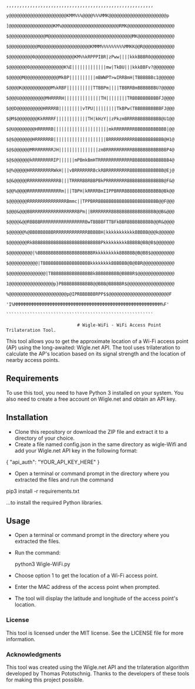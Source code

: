          
                          ,,,,,,,,,,,,,,,,,,,,,,,,,,,,,,,,,,,,,,,,,,,,,,,,,,,,,,,,
                       y@@@@@@@@@@@@@@@@@@@@@@KMM%%%@@@@%%%MMK@@@@@@@@@@@@@@@@@@@@@@p
                      ]@@@@@@@@@@@@@@@@@KM%@@@@@@@@@@@@@@@@@@@@@@RMK@@@@@@@@@@@@@@@@@@
                      $@@@@@@@@@@@@@@M@@@@@@@@@@@@@@@@@@@@@@@@@@@@@@@@MK@@@@@@@@@@@@@@
                      $@@@@@@@@@@@M@@@@@@@@@@@@@@@@@@@KMMM%%%%%%%%%MMKK@@R@@@@@@@@@@@@
                      $@@@@@@@@@0@@@@@@@@@@@@@@@KM%%kRPPPIBR|zPww||||kkkBBBR0@@@@@@@@@
                      $@@@@@@@0@@@@@@@@@@@@@K%E|||||||||||||mw|TkBU|||kkkBBFv?@@@@@@@@
                      $@@@@@M@@@@@@@@@@@@@MkBP||||||||||mBWWPT>wIRRBmH|TBBBBBBc1@@@@@@
                      $@@@@K@@@@@@@@@@@M%kRBF||||||||||TTBBPm||||TBBRRBmBBBBBBBU?@@@@@
                      $@@@U@@@@@@@@@@MHRRRRH||||||||||||||TH||||||||TRBBBBBBBBBBFJ@@@@
                      $@@D@@@@@@@@@@HRRRRB|||||||||vTPU|||||||||TkBPw(TBBBBBBBBBBFJ@@@
                      $@M$@@@@@@@@KkRRRRF||||||||||||TH|kHzY||zPkzmBRRRBBBBBBBBBB@U1@@
                      $@U@@@@@@@@HRRRRRB|||||||||||||||||||||mkRRRRRRRRBBBBBBBBBBBB|@@
                      $@$@@@@@@@HRRRRRRB||||||||||||||||||||BRRRRRRRRRRBBBBBBBBBBB@H1@
                      $@$@@@@@@MRRRRRRRRJH|||||||||||||||zmBRRRRRRRRRRBBBBBBBBBBBBBP4@
                      $@$@@@@@@kRRRRRRRRIP||||||mPBmkBmHTRRRRRRRRRRRRRBBBBBBBBBBBBBB4@
                      $@%@@@@@HRRRRRRRRRWkH|||vBRRRRRRRBckRBRRRRRRRRRBBBBBBBBBBBBB@Ej@
                      $@&@@@@@RRRRRRRRRRRRB|||TRRRRBBRBBPBkPRRRRRRRRBBBBBBBBBBBBBB@F&@
                      $@@%@@@@RRRRRRRRRRRRRm|||TBPH|kRRRRBmIIPPBRRRBBBBBBBBBBBBBB@Bk@@
                      $@@@@@@@RRRRRRRRRRRRRRRBmmc||TPPBRRBBBBBBBBBBBBBBBBBBBBBBB@@F@@@
                      $@@@&@@@BBRRRRRRRRRRRRRRRRRBPm||BRRRRRRRBBBBBBBBBBBBBBBBB@@B&@@@
                      $@@@@&@@RBBBBRRRRRRRRRRRRRRRRRBwTBBBBFTTBFkBBRBBBBBBBBBB@@R&@@@@
                      $@@@@@@%@BBBBBBBBBRRRRRRRRRRRRRBBBBBH|kkkkkkkkkkkBBBBB@@@k@@@@@@
                      $@@@@@@@RkBBBBBBBBBBBBBBBBBBBBBBBBBBPkkkkkkkkkBBBBB@BB@B$@@@@@@@
                      $@@@@@@@@@|%BBBBBBBBBBBBBBBBBBBBBRkkkkkkkkkBBBBBB@B@BB$@@@@@@@@@
                      $@@@@@@@@@@@|TBBBBBBBBBBBBBBBBBBkkkkkkkkBBBBBB@B@BBR@@@@@@@@@@@@
                      $@@@@@@@@@@@@@@|TBBBBBBBBBBBBBBBBkBBBBBBBBB@BBBBR$@@@@@@@@@@@@@@
                      1@@@@@@@@@@@@@@@@@p}PBBBBBBBBBBBB@@BBB@BBBBBR$@@@@@@@@@@@@@@@@@@
                       %@@@@@@@@@@@@@@@@@@@@@@p@IPRBBBBBBRPP$$@@@@@@@@@@@@@@@@@@@@@@@F
                         'I%MMMMMMMMMMMMMMMMMMMMMMMMMMMMMMMMMMMMMMMMMMMMMMMMMMMMMMMM%F'
                            ````````````````````````````````````````````````````````
     
                               # Wigle-WiFi - WiFi Access Point Trilateration Tool.

This tool allows you to get the approximate location of a Wi-Fi access point (AP) using the long-awaited: Wigle.net API. The tool uses trilateration to calculate the AP's location based on its signal strength and the location of nearby access points.

## Requirements

To use this tool, you need to have Python 3 installed on your system. You also need to create a free account on Wigle.net and obtain an API key.

## Installation

- Clone this repository or download the ZIP file and extract it to a directory of your choice.
- Create a file named config.json in the same directory as wigle-Wifi and add your Wigle.net API key in the following format:

{
    "api_auth": "YOUR_API_KEY_HERE"
}

- Open a terminal or command prompt in the directory where you extracted the files and run the command 

pip3 install -r requirements.txt 

...to install the required Python libraries.

## Usage

- Open a terminal or command prompt in the directory where you extracted the files.
- Run the command: 
  
  python3 Wigle-WiFi.py 

- Choose option 1 to get the location of a Wi-Fi access point.
- Enter the MAC address of the access point when prompted.
- The tool will display the latitude and longitude of the access point's location.

### License

This tool is licensed under the MIT license. See the LICENSE file for more information.

### Acknowledgments

This tool was created using the Wigle.net API and the trilateration algorithm developed by Thomas Pototschnig. Thanks to the developers of these tools for making this project possible.
